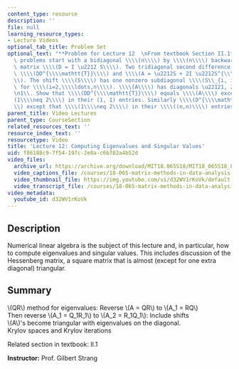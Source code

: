 ```yaml
---
content_type: resource
description: ''
file: null
learning_resource_types:
- Lecture Videos
optional_tab_title: Problem Set
optional_text: "**Problem for Lecture 12  \nFrom textbook Section II.1**\n\nThese\
  \ problems start with a bidiagonal \\\\(n\\\\) by \\\\(n\\\\) backward difference\
  \ matrix \\\\(D = I \u2212 S\\\\). Two tridiagonal second difference matrices are\
  \ \\\\(DD^{\\\\mathtt{T}}\\\\) and \\\\(A = \u2212S + 2I \u2212S^{\\\\mathtt{T}}\\\
  \\). The shift \\\\(S\\\\) has one nonzero subdiagonal \\\\(S\\_{i, i-1}=1\\\\)\
  \ for \\\\(i=2,\\\\ldots,n\\\\). \\\\(A\\\\) has diagonals \u22121, 2, \u22121.\n\
  \n1\\. Show that \\\\(DD^{\\\\mathtt{T}}\\\\) equals \\\\(A\\\\) except that \\\\\
  (1\\\\neq 2\\\\) in their (1, 1) entries. Similarly \\\\(D^{\\\\mathtt{T}} D = A\\\
  \\) except that \\\\(1\\\\neq 2\\\\) in their \\\\((n,n)\\\\) entries."
parent_title: Video Lectures
parent_type: CourseSection
related_resources_text: ''
resource_index_text: ''
resourcetype: Video
title: 'Lecture 12: Computing Eigenvalues and Singular Values'
uid: f86188c9-7f54-197c-2e0a-c6b782a4b52d
video_files:
  archive_url: https://archive.org/download/MIT18.065S18/MIT18_065S18_Lecture12_300k.mp4
  video_captions_file: /courses/18-065-matrix-methods-in-data-analysis-signal-processing-and-machine-learning-spring-2018/879cbe9b11ea5cfcaecc11fda8addf7e_d32WV1rKoVk.vtt
  video_thumbnail_file: https://img.youtube.com/vi/d32WV1rKoVk/default.jpg
  video_transcript_file: /courses/18-065-matrix-methods-in-data-analysis-signal-processing-and-machine-learning-spring-2018/d16b04c5aef320f89090baf1470d4b74_d32WV1rKoVk.pdf
video_metadata:
  youtube_id: d32WV1rKoVk
---
```


Description
-----------

Numerical linear algebra is the subject of this lecture and, in particular, how to compute eigenvalues and singular values. This includes discussion of the Hessenberg matrix, a square matrix that is almost (except for one extra diagonal) triangular.

Summary
-------

\\(QR\\) method for eigenvalues: Reverse \\(A = QR\\) to \\(A\_1 = RQ\\)  
Then reverse \\(A\_1 = Q\_1R\_1\\) to \\(A\_2 = R\_1Q\_1\\): Include shifts  
\\(A\\)'s become triangular with eigenvalues on the diagonal.  
Krylov spaces and Krylov iterations

Related section in textbook: II.1

**Instructor:** Prof. Gilbert Strang